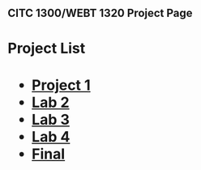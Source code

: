 ## CITC 1300/WEBT 1320 Project Page

<h1>Project List<h1>
<ul>
    <li><a href="project1/index.html" target="_blank">Project 1</a></li>
    <li><a href="Lab2/index.html" target="_blank">Lab 2</a></li>
    <li><a href="Lab3/index.html" target="_blank">Lab 3</a></li>
    <li><a href="Lab4/index.html" target="_blank">Lab 4</a></li>
    <li><a href="Final/index.html" target="_blank">Final</a></li>
    
 </ul>   


